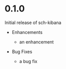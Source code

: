 # 0.1.0

Initial release of sch-kibana

* Enhancements
  * an enhancement

* Bug Fixes
  * a bug fix
